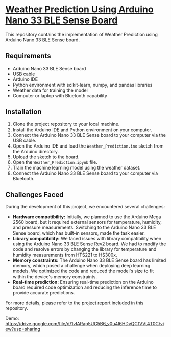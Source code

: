 # [Weather Prediction Using Arduino Nano 33 BLE Sense Board](https://github.com/pateldivyam26/Hardware-Implementation-of-ML-Algorithms/tree/main/Weather%20Prediction)

This repository contains the implementation of Weather Prediction using Arduino Nano 33 BLE Sense board.

## Requirements

- Arduino Nano 33 BLE Sense board
- USB cable
- Arduino IDE
- Python environment with scikit-learn, numpy, and pandas libraries
- Weather data for training the model
- Computer or laptop with Bluetooth capability

## Installation

1. Clone the project repository to your local machine.
2. Install the Arduino IDE and Python environment on your computer.
3. Connect the Arduino Nano 33 BLE Sense board to your computer via the USB cable.
4. Open the Arduino IDE and load the `Weather_Prediction.ino` sketch from the Arduino directory.
5. Upload the sketch to the board.
6. Open the `Weather_Prediction.ipynb` file.
7. Train the machine learning model using the weather dataset.
8. Connect the Arduino Nano 33 BLE Sense board to your computer via Bluetooth.

## Challenges Faced

During the development of this project, we encountered several challenges:

- **Hardware compatibility:** Initially, we planned to use the Arduino Mega 2560 board, but it required external sensors for temperature, humidity, and pressure measurements. Switching to the Arduino Nano 33 BLE Sense board, which has built-in sensors, made the task easier.
- **Library compatibility:** We faced issues with library compatibility when using the Arduino Nano 33 BLE Sense Rev2 board. We had to modify the code and resolve errors by changing the library for temperature and humidity measurements from HTS221 to HS300x.
- **Memory constraints:** The Arduino Nano 33 BLE Sense board has limited memory, which posed a challenge when deploying deep learning models. We optimized the code and reduced the model's size to fit within the device's memory constraints.
- **Real-time prediction:** Ensuring real-time prediction on the Arduino board required code optimization and reducing the inference time to provide accurate predictions.

For more details, please refer to the [project report](https://github.com/pateldivyam26/Hardware-Implementation-of-ML-Algorithms/blob/main/B20EE082_B20CS079_REPORT.pdf) included in this repository.

Demo: https://drive.google.com/file/d/1vIARap5UC5B6_v0u4I6HDvQCfVVt4T0C/view?usp=sharing
